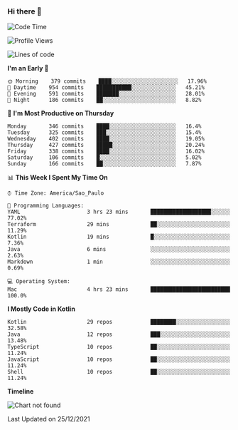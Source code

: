 ### Hi there 👋

<!--
**fernandonogueira/fernandonogueira** is a ✨ _special_ ✨ repository because its `README.md` (this file) appears on your GitHub profile.

Here are some ideas to get you started:

- 🔭 I’m currently working on ...
- 🌱 I’m currently learning ...
- 👯 I’m looking to collaborate on ...
- 🤔 I’m looking for help with ...
- 💬 Ask me about ...
- 📫 How to reach me: ...
- 😄 Pronouns: ...
- ⚡ Fun fact: ...
-->

<!--START_SECTION:waka-->
![Code Time](http://img.shields.io/badge/Code%20Time-1%2C188%20hrs%204%20mins-blue)

![Profile Views](http://img.shields.io/badge/Profile%20Views-0-blue)

![Lines of code](https://img.shields.io/badge/From%20Hello%20World%20I%27ve%20Written-329%20Thousand%20lines%20of%20code-blue)

**I'm an Early 🐤** 

```text
🌞 Morning    379 commits    ████░░░░░░░░░░░░░░░░░░░░░   17.96% 
🌆 Daytime    954 commits    ███████████░░░░░░░░░░░░░░   45.21% 
🌃 Evening    591 commits    ███████░░░░░░░░░░░░░░░░░░   28.01% 
🌙 Night      186 commits    ██░░░░░░░░░░░░░░░░░░░░░░░   8.82%

```
📅 **I'm Most Productive on Thursday** 

```text
Monday       346 commits    ████░░░░░░░░░░░░░░░░░░░░░   16.4% 
Tuesday      325 commits    ███░░░░░░░░░░░░░░░░░░░░░░   15.4% 
Wednesday    402 commits    ████░░░░░░░░░░░░░░░░░░░░░   19.05% 
Thursday     427 commits    █████░░░░░░░░░░░░░░░░░░░░   20.24% 
Friday       338 commits    ████░░░░░░░░░░░░░░░░░░░░░   16.02% 
Saturday     106 commits    █░░░░░░░░░░░░░░░░░░░░░░░░   5.02% 
Sunday       166 commits    ██░░░░░░░░░░░░░░░░░░░░░░░   7.87%

```


📊 **This Week I Spent My Time On** 

```text
⌚︎ Time Zone: America/Sao_Paulo

💬 Programming Languages: 
YAML                     3 hrs 23 mins       ███████████████████░░░░░░   77.02% 
Terraform                29 mins             ██░░░░░░░░░░░░░░░░░░░░░░░   11.29% 
Kotlin                   19 mins             █░░░░░░░░░░░░░░░░░░░░░░░░   7.36% 
Java                     6 mins              ░░░░░░░░░░░░░░░░░░░░░░░░░   2.63% 
Markdown                 1 min               ░░░░░░░░░░░░░░░░░░░░░░░░░   0.69%

💻 Operating System: 
Mac                      4 hrs 23 mins       █████████████████████████   100.0%

```

**I Mostly Code in Kotlin** 

```text
Kotlin                   29 repos            ████████░░░░░░░░░░░░░░░░░   32.58% 
Java                     12 repos            ███░░░░░░░░░░░░░░░░░░░░░░   13.48% 
TypeScript               10 repos            ██░░░░░░░░░░░░░░░░░░░░░░░   11.24% 
JavaScript               10 repos            ██░░░░░░░░░░░░░░░░░░░░░░░   11.24% 
Shell                    10 repos            ██░░░░░░░░░░░░░░░░░░░░░░░   11.24%

```


**Timeline**

![Chart not found](https://raw.githubusercontent.com/fernandonogueira/fernandonogueira/master/charts/bar_graph.png) 


 Last Updated on 25/12/2021
<!--END_SECTION:waka-->
